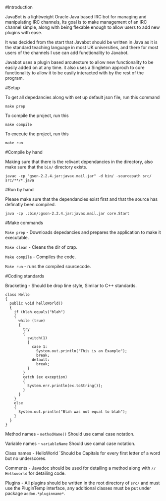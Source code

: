 #Introduction

JavaBot is a lightweight Oracle Java based IRC bot for managing and manipulating IRC channels, 
Its goal is to make management of an IRC channel simple, along with being flexable enough to allow users to add new plugins with ease.

It was decided from the start that Javabot should be written in Java as it is the standard teaching language in most UK universities,
and there for most users of the channels I use can add functionality to Javabot.

Javabot uses a plugin based arcutecture to allow new functionality to be easily added on at any time. it also uses a Singleton approch to core functionality to allow it to be easily interacted with by the rest of the program.


#Setup

To get all depedancies along with set up default json file, run this command

`make prep`

To compile the project, run this

`make compile`

To execute the project, run this

`make run`


#Compile by hand

Making sure that there is the relivant dependancies in the directory, also make sure that the `bin/` directory exists.

`javac -cp "gson-2.2.4.jar:javax.mail.jar" -d bin/ -sourcepath src/ src/**/*.java`


#Run by hand

Please make sure that the dependancies exist first and that the source has definatly been compiled.

`java -cp .:bin/:gson-2.2.4.jar:javax.mail.jar core.Start`


#Make commands

`Make prep` - Downloads depedancies and prepares the application to make it executable.

`Make clean` - Cleans the dir of crap.

`Make compile` - Compiles the code.

`Make run` - runs the compiled sourcecode.

#Coding standards

Bracketing - Should be drop line style, Similar to C++ standards.
```
class Hello
{
  public void helloWorld()
  {
    if (blah.equals("blah")
    {
      while (true)
      {
        try
        {
          switch(1)
          {
            case 1:
              System.out.println("This is an Example");
              break;
            default:
              break;
          }
        }
        catch (ex exception)
        {
          System.err.println(ex.toString());
        }
      }
    }
    else
    {
      System.out.println("Blah was not equal to blah");
    }
  }
}
```
Method names - `methodName()` Should use camal case notation.

Variable names - `variableName` Should use camal case notation.

Class names - HelloWorld `Should be Capitals for every first letter of a word but no underscores.

Comments - Javadoc should be used for detailing a method along with `// Helloworld` for detailing code.

Plugins - All plugins should be written in the root directory of `src/` and must use the PluginTemp interface, any additional classes must be put under package `addon.*pluginname*`.

